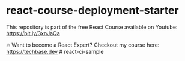 # react-course-deployment-starter
This repository is part of the free React Course available on Youtube: https://bit.ly/3xnJaQa

🔥 Want to become a React Expert? Checkout my course here: https://techbase.dev
#   r e a c t - c i - s a m p l e  
 